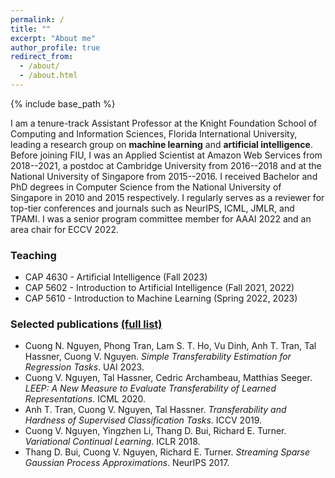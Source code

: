 ```yaml
---
permalink: /
title: ""
excerpt: "About me"
author_profile: true
redirect_from: 
  - /about/
  - /about.html
---
```


{% include base_path %}

I am a tenure-track Assistant Professor at the Knight Foundation School of Computing and Information Sciences, Florida International University, leading a research group on **machine learning** and **artificial intelligence**. Before joining FIU, I was an Applied Scientist at Amazon Web Services from 2018--2021, a postdoc at Cambridge University from 2016--2018 and at the National University of Singapore from 2015--2016. I received Bachelor and PhD degrees in Computer Science from the National University of Singapore in 2010 and 2015 respectively. I regularly serves as a reviewer for top-tier conferences and journals such as NeurIPS, ICML, JMLR, and TPAMI. I was a senior program committee member for AAAI 2022 and an area chair for ECCV 2022.

### Teaching
- CAP 4630 - Artificial Intelligence (Fall 2023)
- CAP 5602 - Introduction to Artificial Intelligence (Fall 2021, 2022)
- CAP 5610 - Introduction to Machine Learning (Spring 2022, 2023)

### Selected publications [(full list)](https://nvcuong.github.io/publications/)
- Cuong N. Nguyen, Phong Tran, Lam S. T. Ho, Vu Dinh, Anh T. Tran, Tal Hassner, Cuong V. Nguyen. *Simple Transferability Estimation for Regression Tasks*. UAI 2023.
- Cuong V. Nguyen, Tal Hassner, Cedric Archambeau, Matthias Seeger. *LEEP: A New Measure to Evaluate Transferability of Learned Representations*. ICML 2020.
- Anh T. Tran, Cuong V. Nguyen, Tal Hassner. *Transferability and Hardness of Supervised Classification Tasks*. ICCV 2019.
- Cuong V. Nguyen, Yingzhen Li, Thang D. Bui, Richard E. Turner. *Variational Continual Learning*. ICLR 2018.
- Thang D. Bui, Cuong V. Nguyen, Richard E. Turner. *Streaming Sparse Gaussian Process Approximations*. NeurIPS 2017.

